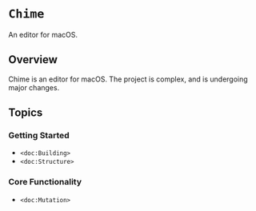 # ``Chime``

An editor for macOS.

## Overview

Chime is an editor for macOS. The project is complex, and is undergoing major changes.

## Topics

### Getting Started

- ``<doc:Building>``
- ``<doc:Structure>``

### Core Functionality

- ``<doc:Mutation>``
